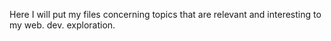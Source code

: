 Here I will put my files concerning topics that are relevant and interesting
to my web. dev. exploration.
